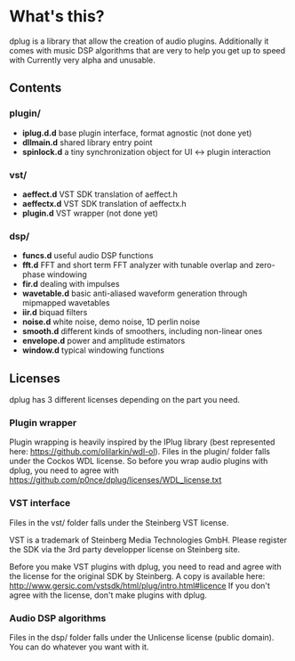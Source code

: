 # What's this?

dplug is a library that allow the creation of audio plugins. 
Additionally it comes with music DSP algorithms that are very to help you get up to speed with
Currently very alpha and unusable.

## Contents

### plugin/
  * **iplug.d.d** base plugin interface, format agnostic (not done yet)
  * **dllmain.d** shared library entry point
  * **spinlock.d** a tiny synchronization object for UI <-> plugin interaction

### vst/
  * **aeffect.d** VST SDK translation of aeffect.h
  * **aeffectx.d** VST SDK translation of aeffectx.h
  * **plugin.d** VST wrapper (not done yet)

### dsp/
  * **funcs.d** useful audio DSP functions
  * **fft.d** FFT and short term FFT analyzer with tunable overlap and zero-phase windowing
  * **fir.d** dealing with impulses
  * **wavetable.d** basic anti-aliased waveform generation through mipmapped wavetables
  * **iir.d** biquad filters  
  * **noise.d** white noise, demo noise, 1D perlin noise
  * **smooth.d** different kinds of smoothers, including non-linear ones
  * **envelope.d** power and amplitude estimators
  * **window.d** typical windowing functions


## Licenses

dplug has 3 different licenses depending on the part you need.

### Plugin wrapper

Plugin wrapping is heavily inspired by the IPlug library (best represented here: https://github.com/olilarkin/wdl-ol).
Files in the plugin/ folder falls under the Cockos WDL license.
So before you wrap audio plugins with dplug, you need to agree with https://github.com/p0nce/dplug/licenses/WDL_license.txt

### VST interface

Files in the vst/ folder falls under the Steinberg VST license.

VST is a trademark of Steinberg Media Technologies GmbH. 
Please register the SDK via the 3rd party developper license on Steinberg site.

Before you make VST plugins with dplug, you need to read and agree with the license for the original SDK by Steinberg. 
A copy is available here: http://www.gersic.com/vstsdk/html/plug/intro.html#licence
If you don't agree with the license, don't make plugins with dplug.

### Audio DSP algorithms

Files in the dsp/ folder falls under the Unlicense license (public domain).
You can do whatever you want with it.
